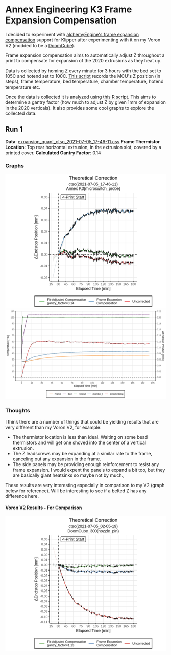 # Annex Engineering K3 Frame Expansion Compensation

I decided to experiment with [alchemyEngine's frame expansion compensation](https://github.com/alchemyEngine/klipper/tree/work-frame-expansion-20210410)
support for Klipper after experimenting with it on my Voron V2 (modded to be a [DoomCube](https://github.com/FrankenVoron/DoomCube-2)).

Frame expansion compensation aims to automatically adjust Z throughout a print to compensate for expansion of the 2020 extrusions as they heat up.

Data is collected by homing Z every minute for 3 hours with the bed set to 105C and hotend set to 100C.  [This script](https://gist.github.com/alchemyEngine/6d42bb1ea391bf5d587625d64e5acfe7) records the MCU's Z position (in steps), frame temperature, bed temperature, chamber temperature, hotend temperature etc.

Once the data is collected it is analyzed using [this R script](https://gist.github.com/alchemyEngine/ed3fedf5bb6cc48cc236984092d0d518).  This aims to determine a gantry factor (how much to adjust Z by given 1mm of expansion in the 2020 verticals).  It also provides some cool graphs to explore the collected data.

## Run 1
**Data**: [expansion_quant_ctso_2021-07-05_17-46-11.csv](data/expansion_quant_ctso_2021-07-05_17-46-11/expansion_quant_ctso_2021-07-05_17-46-11.csv)
**Frame Thermistor Location**: Top rear horizontal extrusion, in the extrusion slot, covered by a printed cover.
**Calculated Gantry Factor**: 0.14

### Graphs

![z_corrected_timeseries](data/expansion_quant_ctso_2021-07-05_17-46-11/z_corrected_timeseries.png)
![overview](data/expansion_quant_ctso_2021-07-05_17-46-11/overview.png)

### Thoughts

I think there are a number of things that could be yielding results that are very different than my Voron V2, for example:

- The thermistor location is less than ideal.  Waiting on some bead thermistors and will get one shoved into the center of a vertical extrusion.
- The Z leadscrews may be expanding at a similar rate to the frame, canceling out any expansion in the frame.
- The side panels may be providing enough reinforcement to resist any frame expansion.  I would expent the panels to expand a bit too, but they are basically giant heatsinks so maybe not by much.,

These results are very interesting especially in comparison to my V2 (graph below for reference).  Will be interesting to see if a belted Z has any difference here.

#### Voron V2 Results - For Comparison
![comparison](data/expansion_quant_ctso_2021-07-05_17-46-11/voron_v2_comparison.png)
